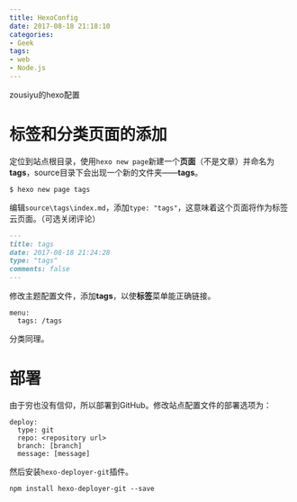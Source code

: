 ```yaml
---
title: HexoConfig
date: 2017-08-18 21:18:10
categories:
- Geek
tags:
- web
- Node.js
---
```

zousiyu的hexo配置
<!-- more -->

# 标签和分类页面的添加
定位到站点根目录，使用`hexo new page`新建一个**页面**（不是文章）并命名为**tags**，source目录下会出现一个新的文件夹——**tags**。
```
$ hexo new page tags
```

编辑`source\tags\index.md`，添加`type: "tags"`，这意味着这个页面将作为标签云页面。（可选关闭评论）
```markdown
---
title: tags
date: 2017-08-18 21:24:28
type: "tags"
comments: false
---
```

修改主题配置文件，添加**tags**，以使**标签**菜单能正确链接。
```
menu:
  tags: /tags
```

分类同理。

# 部署
由于穷也没有信仰，所以部署到GitHub。修改站点配置文件的部署选项为：
```
deploy:
  type: git
  repo: <repository url>
  branch: [branch]
  message: [message]
```
然后安装`hexo-deployer-git`插件。
```
npm install hexo-deployer-git --save
```
